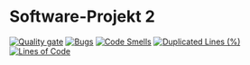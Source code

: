# Software-Projekt 2
[![Quality gate](http://193.31.24.60:9000/api/project_badges/quality_gate?project=software-projekt-2%3Asoftware-projekt-2)](http://193.31.24.60:9000/dashboard?id=software-projekt-2%3Asoftware-projekt-2)
[![Bugs](http://193.31.24.60:9000/api/project_badges/measure?project=software-projekt-2%3Asoftware-projekt-2&metric=bugs)](http://193.31.24.60:9000/dashboard?id=software-projekt-2%3Asoftware-projekt-2)
[![Code Smells](http://193.31.24.60:9000/api/project_badges/measure?project=software-projekt-2%3Asoftware-projekt-2&metric=code_smells)](http://193.31.24.60:9000/dashboard?id=software-projekt-2%3Asoftware-projekt-2)
[![Duplicated Lines (%)](http://193.31.24.60:9000/api/project_badges/measure?project=software-projekt-2%3Asoftware-projekt-2&metric=duplicated_lines_density)](http://193.31.24.60:9000/dashboard?id=software-projekt-2%3Asoftware-projekt-2)
[![Lines of Code](http://193.31.24.60:9000/api/project_badges/measure?project=software-projekt-2%3Asoftware-projekt-2&metric=ncloc)](http://193.31.24.60:9000/dashboard?id=software-projekt-2%3Asoftware-projekt-2)
